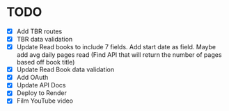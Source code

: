 # TODO

- [x] Add TBR routes
- [x] TBR data validation
- [x] Update Read books to include 7 fields. Add start date as field. Maybe add avg daily pages read (Find API that will return the number of pages based off book title)
- [x] Update Read Book data validation
- [x] Add OAuth
- [x] Update API Docs
- [x] Deploy to Render
- [x] Film YouTube video
